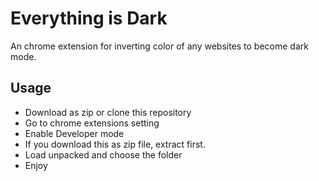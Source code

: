 # Everything is Dark

An chrome extension for inverting color of any websites to become dark mode.

## Usage

- Download as zip or clone this repository
- Go to chrome extensions setting
- Enable Developer mode
- If you download this as zip file, extract first.
- Load unpacked and choose the folder
- Enjoy